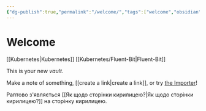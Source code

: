 ```yaml
---
{"dg-publish":true,"permalink":"/welcome/","tags":["welcome","obsidian","gardenEntry","gardenEntry","gardenEntry","gardenEntry"]}
---
```


# Welcome
[[Kubernetes\|Kubernetes]]
[[Kubernetes/Fluent-Bit\|Fluent-Bit]]

This is your new *vault*.

Make a note of something, [[create a link\|create a link]], or try [the Importer](https://help.obsidian.md/Plugins/Importer)!

Раптово з'являється [[Як щодо сторінки кирилицею?\|Як щодо сторінки кирилицею?]] на сторінку кирилицею.